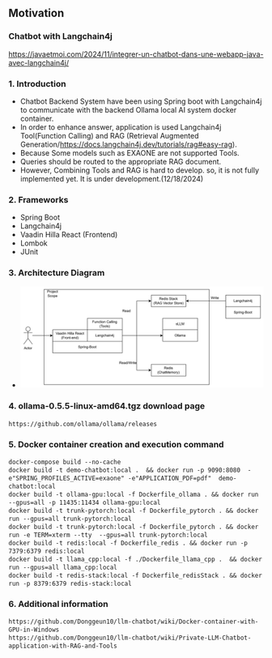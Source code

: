 
## Motivation
### Chatbot with Langchain4j
https://javaetmoi.com/2024/11/integrer-un-chatbot-dans-une-webapp-java-avec-langchain4j/

### 1. Introduction
- Chatbot Backend System have been using Spring boot with Langchain4j to communicate with the backend Ollama local AI system docker container.
- In order to enhance answer, application is used Langchain4j Tool(Function Calling) and RAG (Retrieval Augmented Generation/https://docs.langchain4j.dev/tutorials/rag#easy-rag).
- Because Some models such as EXAONE are not supported Tools.
- Queries should be routed to the appropriate RAG document.
- However, Combining Tools and RAG is hard to develop. so, it is not fully implemented yet. It is under development.(12/18/2024)

### 2. Frameworks
- Spring Boot
- Langchain4j
- Vaadin Hilla React (Frontend)
- Lombok
- JUnit

### 3. Architecture Diagram
- <img src="img.png" width="700">

### 4. ollama-0.5.5-linux-amd64.tgz download page
```
https://github.com/ollama/ollama/releases
```

### 5. Docker container creation and execution command
```
docker-compose build --no-cache
docker build -t demo-chatbot:local .  && docker run -p 9090:8080  -e"SPRING_PROFILES_ACTIVE=exaone" -e"APPLICATION_PDF=pdf"  demo-chatbot:local
docker build -t ollama-gpu:local -f Dockerfile_ollama . && docker run --gpus=all -p 11435:11434 ollama-gpu:local
docker build -t trunk-pytorch:local -f Dockerfile_pytorch . && docker run --gpus=all trunk-pytorch:local
docker build -t trunk-pytorch:local -f Dockerfile_pytorch . && docker run -e TERM=xterm --tty  --gpus=all trunk-pytorch:local
docker build -t redis:local -f Dockerfile_redis . && docker run -p 7379:6379 redis:local
docker build -t llama_cpp:local -f ./Dockerfile_llama_cpp .  && docker run --gpus=all llama_cpp:local
docker build -t redis-stack:local -f Dockerfile_redisStack . && docker run -p 8379:6379 redis-stack:local 
```

### 6. Additional information
```
https://github.com/Donggeun10/llm-chatbot/wiki/Docker-container-with-GPU-in-Windows
https://github.com/Donggeun10/llm-chatbot/wiki/Private-LLM-Chatbot-application-with-RAG-and-Tools
```